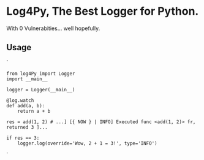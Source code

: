 # Log4Py, The Best Logger for Python. 
With 0 Vulnerabities... well hopefully.

## Usage
`

    from log4Py import Logger
    import __main__

    logger = Logger(__main__)

    @log.watch
    def add(a, b):
        return a + b

    res = add(1, 2) # ...] [{ NOW } | INFO] Executed func <add(1, 2)> fr, returned 3 ]...

    if res == 3:
        logger.log(override='Wow, 2 + 1 = 3!', type='INFO')

`